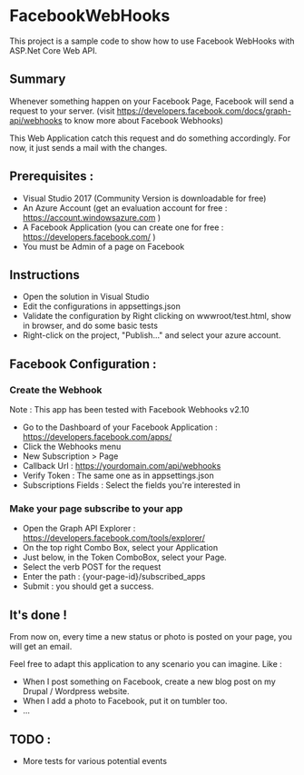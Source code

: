 # FacebookWebHooks

This project is a sample code to show how to use Facebook WebHooks with ASP.Net Core Web API.


## Summary

Whenever something happen on your Facebook Page, Facebook will send a request to your server. (visit https://developers.facebook.com/docs/graph-api/webhooks to know more about Facebook Webhooks)

This Web Application catch this request and do something accordingly. For now, it just sends a mail with the changes.


## Prerequisites :

* Visual Studio 2017 (Community Version is downloadable for free)
* An Azure Account (get an evaluation account for free : https://account.windowsazure.com )
* A Facebook Application (you can create one for free : https://developers.facebook.com/ )
* You must be Admin of a page on Facebook


## Instructions

* Open the solution in Visual Studio
* Edit the configurations in appsettings.json
* Validate the configuration by Right clicking on wwwroot/test.html, show in browser, and do some basic tests
* Right-click on the project, "Publish..." and select your azure account. 


## Facebook Configuration :

### Create the Webhook

Note : This app has been tested with Facebook Webhooks v2.10

* Go to the Dashboard of your Facebook Application : https://developers.facebook.com/apps/
* Click the Webhooks menu
* New Subscription > Page
 * Callback Url : https://yourdomain.com/api/webhooks
 * Verify Token : The same one as in appsettings.json
 * Subscriptions Fields : Select the fields you're interested in
 
### Make your page subscribe to your app

* Open the Graph API Explorer : https://developers.facebook.com/tools/explorer/
* On the top right Combo Box, select your Application
* Just below, in the Token ComboBox, select your Page.
* Select the verb POST for the request
* Enter the path : {your-page-id}/subscribed_apps
* Submit : you should get a success.


## It's done !

From now on, every time a new status or photo is posted on your page, you will get an email.

Feel free to adapt this application to any scenario you can imagine. Like :
- When I post something on Facebook, create a new blog post on my Drupal / Wordpress website.
- When I add a photo to Facebook, put it on tumbler too.
- ...

## TODO :

* More tests for various potential events

 
